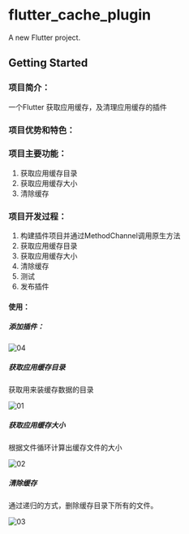# flutter_cache_plugin

A new Flutter project.

## Getting Started

### 项目简介：

一个Flutter 获取应用缓存，及清理应用缓存的插件



### 项目优势和特色：





### 项目主要功能：

1. 获取应用缓存目录
2. 获取应用缓存大小
3. 清除缓存

### 项目开发过程：

1. 构建插件项目并通过MethodChannel调用原生方法
2. 获取应用缓存目录
3. 获取应用缓存大小
4. 清除缓存
5. 测试
6. 发布插件

#### 使用：

##### 添加插件：

![04](https://user-images.githubusercontent.com/86814059/169726856-ef14070c-ff76-440b-a39c-c6e0a1d3b191.jpg)


##### 获取应用缓存目录

获取用来装缓存数据的目录


![01](https://user-images.githubusercontent.com/86814059/169726874-99611f74-cb8d-4a9b-b437-942b01b3faff.jpg)



#####  获取应用缓存大小

根据文件循环计算出缓存文件的大小

![02](https://user-images.githubusercontent.com/86814059/169726881-4bd56bd8-7d67-41b8-9293-9150f088b654.jpg)




##### 清除缓存

通过递归的方式，删除缓存目录下所有的文件。


![03](https://user-images.githubusercontent.com/86814059/169726887-7b4c036f-be46-4175-9b52-3b798f1022b7.jpg)



